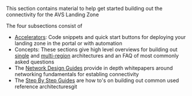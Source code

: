 This section contains material to help get started building out the connectivity for the AVS Landing Zone

The four subsections consist of 
- [Accelerators](./Accelerators/): Code snippets and quick start buttons for deploying your landing zone in the portal or with automation
- Concepts: These sections give high level overviews for building out [single](./Concepts/Connectivity-Single-region/Connectivity-Options-SingleRegion.md) and [multi-region](./Concepts/Connectivity-Multi-region/dual-region-hub-spoke.md) architectures and an FAQ of most commonly asked questions
- The [Network Design Guides](./Network%20Design%20Guide/readme.md) provide in depth whitepapers around networking fundamentals for establing connectivity
- The [Step By Step Guides](./Step-By-Step-Guides/) are how to's on building out common used reference architecturesgit